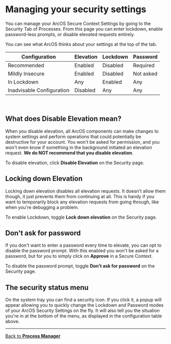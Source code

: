 # Managing your security settings

You can manage your ArcOS Secure Context Settings by going to the Security Tab of Processes. From this page you can enter lockdown, enable password-less prompts, or disable elevated requests entirely.

You can see what ArcOS thinks about your settings at the top of the tab.

| Configuration             | Elevation | Lockdown | Password  |
| ------------------------- | --------- | -------- | --------- |
| Recommended               | Enabled   | Disabled | Required  |
| Mildly Insecure           | Enabled   | Disabled | Not asked |
| In Lockdown               | Any       | Enabled  | Any       |
| Inadvisable Configuration | Disabled  | Any      | Any       |

<br/>

## What does Disable Elevation mean?

When you disable elevation, all ArcOS components can make changes to system settings and perform operations that could potentially be destructive for your account. You won't be asked for permission, and you won't even know if something in the background initiated an elevation request. **We do NOT recommend that you disable elevation**.

To disable elevation, click **Disable Elevation** on the Security page.

## Locking down Elevation

Locking down elevation disables all elevation requests. It doesn't allow them though, it just prevents them from continuing at all. This is handy if you want to temporarily block any elevation requests from going through, like when you're debugging a problem.

To enable Lockdown, toggle **Lock down elevation** on the Security page.

## Don't ask for password

If you don't want to enter a password every time to elevate, you can opt to disable the password prompt. With this enabled you won't be asked for a password, but for you to simply click on **Approve** in a Secure Context.

To disable the password prompt, toggle **Don't ask for password** on the Security page.

## The security status menu

On the system tray you can find a security icon. If you click it, a popup will appear allowing you to quickly change the Lockdown and Password modes of your ArcOS Security Settings on the fly. It will also tell you the situation you're in at the bottom of the menu, as displayed in the configuration table above.

---

[Back to **Process Manager**](@client/help/ProcessManager.md)

